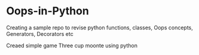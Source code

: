 # Oops-in-Python
Creating a sample repo to revise python functions, classes, Oops concepts, Generators, Decorators etc 

Creaed simple game Three cup moonte using python 
